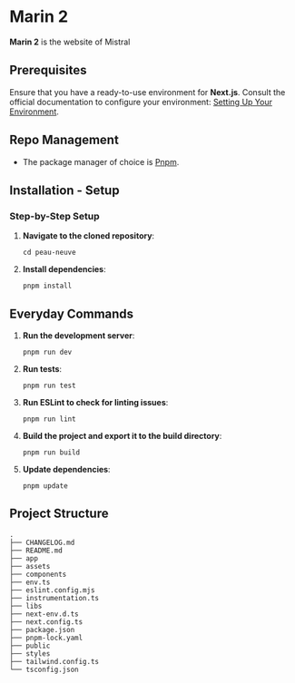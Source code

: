 # Marin 2

**Marin 2** is the website of Mistral

## Prerequisites

Ensure that you have a ready-to-use environment for **Next.js**. Consult the official documentation to configure your environment: [Setting Up Your Environment](https://reactnative.dev/docs/set-up-your-environment).

## Repo Management

- The package manager of choice is [Pnpm](https://pnpm.io/).

## Installation - Setup

### Step-by-Step Setup

1. **Navigate to the cloned repository**:

   ```shell
   cd peau-neuve
   ```

2. **Install dependencies**:

   ```shell
   pnpm install
   ```

## Everyday Commands

1. **Run the development server**:

   ```shell
   pnpm run dev
   ```

2. **Run tests**:

   ```shell
   pnpm run test
   ```

3. **Run ESLint to check for linting issues**:

   ```shell
   pnpm run lint
   ```

4. **Build the project and export it to the build directory**:

   ```shell
   pnpm run build
   ```

5. **Update dependencies**:

   ```shell
   pnpm update
   ```

## Project Structure

```shell
.
├── CHANGELOG.md
├── README.md
├── app
├── assets
├── components
├── env.ts
├── eslint.config.mjs
├── instrumentation.ts
├── libs
├── next-env.d.ts
├── next.config.ts
├── package.json
├── pnpm-lock.yaml
├── public
├── styles
├── tailwind.config.ts
└── tsconfig.json
```
